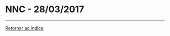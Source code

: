 # NNC - 28/03/2017




****

[Retornar ao indice](https://github.com/vittorfp/Open-Lab-Book/blob/master/README.md "Oi")


